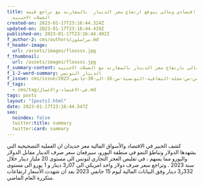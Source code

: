```yaml
---
title: خبير اقتصادي ومالي يتوقع ارتفاع سعر الدينار  بالمقارنه مع تراجع قيمة
  العملات الاجنبيه
created-on: 2023-01-17T23:16:44.324Z
updated-on: 2023-01-17T23:16:44.429Z
published-on: 2023-01-17T23:16:44.492Z
f_author-2: cms/authors/مراسلون.md
f_header-image:
  url: /assets/images/flousss.jpg
f_thumbnail:
  url: /assets/images/flousss.jpg
f_summary-content: توقعات من خبير اقتصادي ونالي بارتفاع سعر الدينار بالمقارنه مع العملات الاجنبيه
f_1-2-word-summary: الديتار التونسي
f_issue: cms/issue/العدد-الثامن-من-مجلة-الثقافيه-التونسية-من-16-الى-30-جانفي-2023.md
f_tags:
  - cms/tag/في-الاقتصاد-والاعمال.md
tags: posts
layout: "[posts].html"
date: 2023-01-17T23:16:44.547Z
seo:
  noindex: false
  twitter:title: summary
  twitter:card: summary
---
```

كشف الخبير في الاقتصاد والأسواق المالية معز حديدان ان العملية التصحيحية التي يشهدها الدولار وتباطؤ النمو في منطقة اليورو، سيرفعان سعر صرف الدينار مقابل الدولار واليورو مما يسهم ، في تقليص العجز التجاري لتونس الى مستوى 20 مليار دينار خلال سنة 2023 . وتراجع سعر صرف دولار واحد امريكي الى 07ر3 دينار و 1 يورو الى مستوى 332ر3 دينار وفق البيانات المالية ليوم 15 جانفي 2023 بعد ان شهدت الأسعار ارتفاعات متكررة العام الماضي.